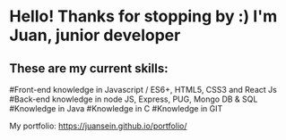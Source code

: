 # Hello! Thanks for stopping by :) I'm Juan, junior developer 

## These are my current skills:

  #Front-end knowledge in Javascript / ES6+, HTML5, CSS3 and React Js
  #Back-end knowledge in node JS, Express, PUG, Mongo DB & SQL
  #Knowledge in Java
  #Knowledge in C
  #Knowledge in GIT

My portfolio: https://juansein.github.io/portfolio/
